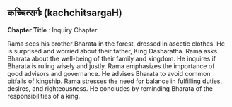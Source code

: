 ## कच्चित्सर्गः (kachchitsargaH)
**Chapter Title** : Inquiry Chapter

Rama sees his brother Bharata in the forest, dressed in ascetic clothes. He is surprised and worried about their father, King Dasharatha. Rama asks Bharata about the well-being of their family and kingdom. He inquires if Bharata is ruling wisely and justly. Rama emphasizes the importance of good advisors and governance. He advises Bharata to avoid common pitfalls of kingship. Rama stresses the need for balance in fulfilling duties, desires, and righteousness. He concludes by reminding Bharata of the responsibilities of a king.